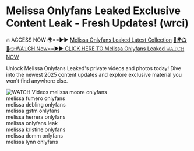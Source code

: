 # Melissa Onlyfans Leaked Exclusive Content Leak - Fresh Updates! (wrci)

🔥 ACCESS NOW 🌍==►► <a href="https://tinyurl.com/3fjeunct" rel="nofollow">Melissa Onlyfans Leaked Latest Collection</a></h3>
[🔴🌍📺📱👉WA𝚃CH Now==►► CLICK HERE TO Melissa Onlyfans Leaked 𝚆𝙰𝚃𝙲𝙷 NOW](https://tinyurl.com/3fjeunct)

Unlock Melissa Onlyfans Leaked's private videos and photos today! Dive into the newest 2025 content updates and explore exclusive material you won’t find anywhere else.


<a href="https://tinyurl.com/3fjeunct" rel="nofollow" data-target="animated-image.originalLink"><img src="https://camo.githubusercontent.com/8a4f000d20f83aca3bf7ec5f350d767afa0574a8a352519fd8cfa583a6f93a33/68747470733a2f2f692e696d6775722e636f6d2f644a486b345a712e676966" alt="WATCH Videos" data-canonical-src="https://i.imgur.com/dJHk4Zq.gif" style="max-width: 100%; display: inline-block;" data-target="animated-image.originalImage"></a>
melissa moore onlyfans<br>
melissa fumero onlyfans<br>
melissa debling onlyfans<br>
melissa gstm onlyfans<br>
melissa herrera onlyfans<br>
melissa onlyfans leak<br>
melissa kristine onlyfans<br>
melissa domm onlyfans<br>
melissa lynn onlyfans